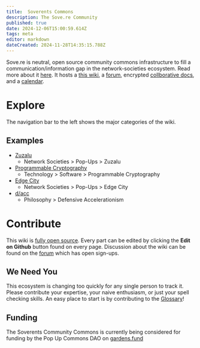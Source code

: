 ```yaml
---
title:  Soverents Commons
description: The Sove.re Community
published: true
date: 2024-12-06T15:00:59.614Z
tags: meta
editor: markdown
dateCreated: 2024-11-28T14:35:15.788Z
---
```


Sove.re is neutral, open source community commons infrastructure to fill a communication/information gap in the network-societies ecosystem. Read more about it [here](/About). It hosts a [this wiki](wiki.sove.re), a [forum](forum.sove.re), encrypted [collborative docs](docs.sove.re), and a [calendar](https://docs.sove.re/calendar/#/2/calendar/view/RxxkYfLh-7yPbqzGv-c13a1ofRZkJF0QVWYTKXuqXf8/).

# Explore
The navigation bar to the left shows the major categories of the wiki. 

## Examples 
- [Zuzalu](/Network-Societies/Pop-Ups/Zuzalu)
    - Network Societies > Pop-Ups > Zuzalu
- [Programmable Cryptography](/Technology/Software/Programmable-Cryptography)
    - Technology > Software > Programmable Cryptography
- [Edge City](/Network-Societies/Pop-Ups/Edge-City)
    - Network Societies > Pop-Ups > Edge City
- [d/acc](/Philosophy/DACC)
    - Philosophy > Defensive Accelerationism


# Contribute
This wiki is [fully open source](https://github.com/ha1ix/wiki.sove.re/). Every part can be edited by clicking the **Edit on Github** button found on every page. Discussion about the wiki can be found on the [forum](https://forum.sove.re/category/13/wiki) which has open sign-ups.

## We Need You
This ecosystem is changing too quickly for any single person to track it. Please contribute your expertise, your naive enthusiasm, or just your spell checking skills. An easy place to start is by contributing to the [Glossary](/Glossary)!

## Funding
The Soverents Community Commons is currently being considered for funding by the Pop Up Commons DAO on [gardens.fund](https://app.gardens.fund/gardens/42161/0x912ce59144191c1204e64559fe8253a0e49e6548/0x0f143af46eef341b3f0dbf98c3ecb47f57067fef/759)